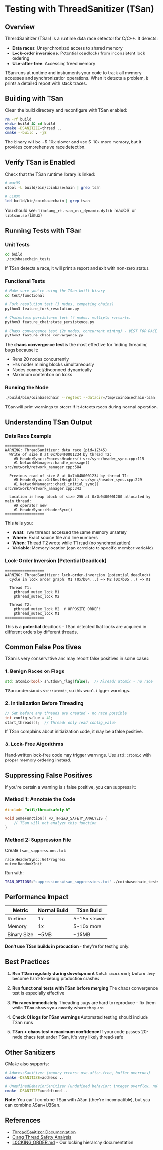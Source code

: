 # Testing with ThreadSanitizer (TSan)

## Overview

ThreadSanitizer (TSan) is a runtime data race detector for C/C++. It detects:
- **Data races**: Unsynchronized access to shared memory
- **Lock-order inversions**: Potential deadlocks from inconsistent lock ordering
- **Use-after-free**: Accessing freed memory

TSan runs at runtime and instruments your code to track all memory accesses and synchronization operations. When it detects a problem, it prints a detailed report with stack traces.

## Building with TSan

Clean the build directory and reconfigure with TSan enabled:

```bash
rm -rf build
mkdir build && cd build
cmake -DSANITIZE=thread ..
cmake --build . -j8
```

The binary will be ~5-10x slower and use 5-10x more memory, but it provides comprehensive race detection.

## Verify TSan is Enabled

Check that the TSan runtime library is linked:

```bash
# macOS
otool -L build/bin/coinbasechain | grep tsan

# Linux
ldd build/bin/coinbasechain | grep tsan
```

You should see: `libclang_rt.tsan_osx_dynamic.dylib` (macOS) or `libtsan.so` (Linux)

## Running Tests with TSan

### Unit Tests

```bash
cd build
./coinbasechain_tests
```

If TSan detects a race, it will print a report and exit with non-zero status.

### Functional Tests

```bash
# Make sure you're using the TSan-built binary
cd test/functional

# Fork resolution test (3 nodes, competing chains)
python3 feature_fork_resolution.py

# Chainstate persistence test (4 nodes, multiple restarts)
python3 feature_chainstate_persistence.py

# Chaos convergence test (20 nodes, concurrent mining) - BEST FOR RACE DETECTION
python3 feature_chaos_convergence.py
```

The **chaos convergence test** is the most effective for finding threading bugs because it:
- Runs 20 nodes concurrently
- Has nodes mining blocks simultaneously
- Nodes connect/disconnect dynamically
- Maximum contention on locks

### Running the Node

```bash
./build/bin/coinbasechain --regtest --datadir=/tmp/coinbasechain-tsan
```

TSan will print warnings to stderr if it detects races during normal operation.

## Understanding TSan Output

### Data Race Example

```
==================
WARNING: ThreadSanitizer: data race (pid=12345)
  Write of size 8 at 0x7b0400001234 by thread T2:
    #0 HeaderSync::ProcessHeaders() src/sync/header_sync.cpp:115
    #1 NetworkManager::handle_message() src/network/network_manager.cpp:584

  Previous read of size 8 at 0x7b0400001234 by thread T1:
    #0 HeaderSync::GetBestHeight() src/sync/header_sync.cpp:229
    #1 NetworkManager::check_initial_sync() src/network/network_manager.cpp:343

  Location is heap block of size 256 at 0x7b0400001200 allocated by main thread:
    #0 operator new
    #1 HeaderSync::HeaderSync()
==================
```

This tells you:
- **What**: Two threads accessed the same memory unsafely
- **Where**: Exact source file and line numbers
- **When**: Thread T2 wrote while T1 read (no synchronization)
- **Variable**: Memory location (can correlate to specific member variable)

### Lock-Order Inversion (Potential Deadlock)

```
==================
WARNING: ThreadSanitizer: lock-order-inversion (potential deadlock)
  Cycle in lock order graph: M1 (0x7b04...) => M2 (0x7b05...) => M1

  Thread T1:
    pthread_mutex_lock M1
    pthread_mutex_lock M2

  Thread T2:
    pthread_mutex_lock M2  # OPPOSITE ORDER!
    pthread_mutex_lock M1
==================
```

This is a **potential** deadlock - TSan detected that locks are acquired in different orders by different threads.

## Common False Positives

TSan is very conservative and may report false positives in some cases:

### 1. Benign Races on Flags

```cpp
std::atomic<bool> shutdown_flag{false};  // Already atomic - no race
```

TSan understands `std::atomic`, so this won't trigger warnings.

### 2. Initialization Before Threading

```cpp
// Set before any threads are created - no race possible
int config_value = 42;
start_threads();  // Threads only read config_value
```

If TSan complains about initialization code, it may be a false positive.

### 3. Lock-Free Algorithms

Hand-written lock-free code may trigger warnings. Use `std::atomic` with proper memory ordering instead.

## Suppressing False Positives

If you're certain a warning is a false positive, you can suppress it:

### Method 1: Annotate the Code

```cpp
#include "util/threadsafety.h"

void SomeFunction() NO_THREAD_SAFETY_ANALYSIS {
    // TSan will not analyze this function
}
```

### Method 2: Suppression File

Create `tsan_suppressions.txt`:

```
race:HeaderSync::GetProgress
mutex:RandomXInit
```

Run with:

```bash
TSAN_OPTIONS="suppressions=tsan_suppressions.txt" ./coinbasechain_tests
```

## Performance Impact

| Metric | Normal Build | TSan Build |
|--------|--------------|------------|
| Runtime | 1x | 5-15x slower |
| Memory | 1x | 5-10x more |
| Binary Size | ~5MB | ~15MB |

**Don't use TSan builds in production** - they're for testing only.

## Best Practices

1. **Run TSan regularly during development**
   Catch races early before they become hard-to-debug production crashes

2. **Run functional tests with TSan before merging**
   The chaos convergence test is especially effective

3. **Fix races immediately**
   Threading bugs are hard to reproduce - fix them while TSan shows you exactly where they are

4. **Check CI logs for TSan warnings**
   Automated testing should include TSan runs

5. **TSan + chaos test = maximum confidence**
   If your code passes 20-node chaos test under TSan, it's very likely thread-safe

## Other Sanitizers

CMake also supports:

```bash
# AddressSanitizer (memory errors: use-after-free, buffer overruns)
cmake -DSANITIZE=address ..

# UndefinedBehaviorSanitizer (undefined behavior: integer overflow, null deref)
cmake -DSANITIZE=undefined ..
```

**Note**: You can't combine TSan with ASan (they're incompatible), but you can combine ASan+UBSan.

## References

- [ThreadSanitizer Documentation](https://github.com/google/sanitizers/wiki/ThreadSanitizerCppManual)
- [Clang Thread Safety Analysis](https://clang.llvm.org/docs/ThreadSafetyAnalysis.html)
- [LOCKING_ORDER.md](LOCKING_ORDER.md) - Our locking hierarchy documentation
